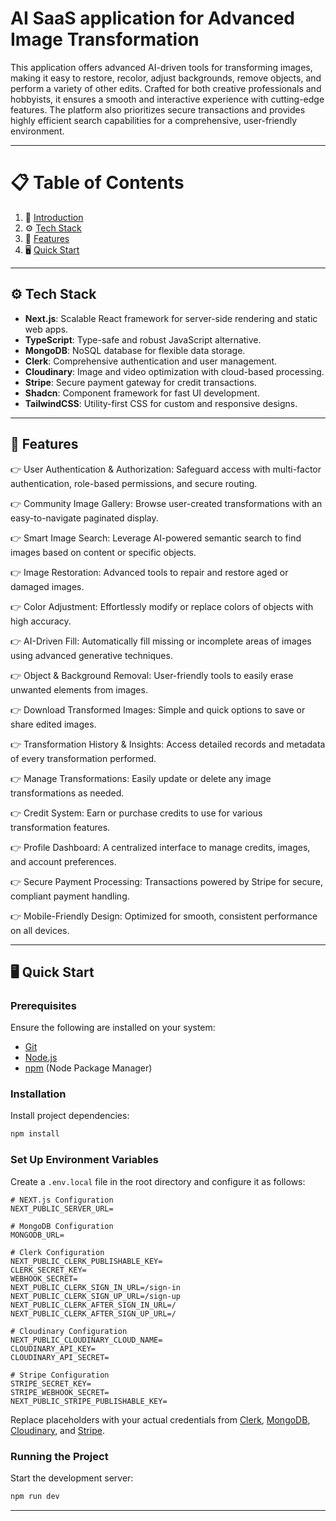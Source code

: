 # AI SaaS application for Advanced Image Transformation

This application offers advanced AI-driven tools for transforming images, making it easy to restore, recolor, adjust backgrounds, remove objects, and perform a variety of other edits. Crafted for both creative professionals and hobbyists, it ensures a smooth and interactive experience with cutting-edge features. The platform also prioritizes secure transactions and provides highly efficient search capabilities for a comprehensive, user-friendly environment.

---

# 📋 <a name="table">Table of Contents</a>

1. 🚀 [Introduction](#introduction)
2. ⚙️ [Tech Stack](#tech-stack)
3. 🎨 [Features](#features)
4. 🖥️ [Quick Start](#quick-start)

---

## <a name="tech-stack">⚙️ Tech Stack</a>

- **Next.js**: Scalable React framework for server-side rendering and static web apps.
- **TypeScript**: Type-safe and robust JavaScript alternative.
- **MongoDB**: NoSQL database for flexible data storage.
- **Clerk**: Comprehensive authentication and user management.
- **Cloudinary**: Image and video optimization with cloud-based processing.
- **Stripe**: Secure payment gateway for credit transactions.
- **Shadcn**: Component framework for fast UI development.
- **TailwindCSS**: Utility-first CSS for custom and responsive designs.

---

## <a name="features">🎨 Features</a>

👉 User Authentication & Authorization: Safeguard access with multi-factor authentication, role-based permissions, and secure routing.

👉 Community Image Gallery: Browse user-created transformations with an easy-to-navigate paginated display.

👉 Smart Image Search: Leverage AI-powered semantic search to find images based on content or specific objects.

👉 Image Restoration: Advanced tools to repair and restore aged or damaged images.

👉 Color Adjustment: Effortlessly modify or replace colors of objects with high accuracy.

👉 AI-Driven Fill: Automatically fill missing or incomplete areas of images using advanced generative techniques.

👉 Object & Background Removal: User-friendly tools to easily erase unwanted elements from images.

👉 Download Transformed Images: Simple and quick options to save or share edited images.

👉 Transformation History & Insights: Access detailed records and metadata of every transformation performed.

👉 Manage Transformations: Easily update or delete any image transformations as needed.

👉 Credit System: Earn or purchase credits to use for various transformation features.

👉 Profile Dashboard: A centralized interface to manage credits, images, and account preferences.

👉 Secure Payment Processing: Transactions powered by Stripe for secure, compliant payment handling.

👉 Mobile-Friendly Design: Optimized for smooth, consistent performance on all devices.

---

## <a name="quick-start">🖥️ Quick Start</a>

### **Prerequisites**

Ensure the following are installed on your system:

- [Git](https://git-scm.com/)
- [Node.js](https://nodejs.org/en)
- [npm](https://www.npmjs.com/) (Node Package Manager)

### **Installation**

Install project dependencies:

```bash
npm install
```

### **Set Up Environment Variables**

Create a `.env.local` file in the root directory and configure it as follows:

```env
# NEXT.js Configuration
NEXT_PUBLIC_SERVER_URL=

# MongoDB Configuration
MONGODB_URL=

# Clerk Configuration
NEXT_PUBLIC_CLERK_PUBLISHABLE_KEY=
CLERK_SECRET_KEY=
WEBHOOK_SECRET=
NEXT_PUBLIC_CLERK_SIGN_IN_URL=/sign-in
NEXT_PUBLIC_CLERK_SIGN_UP_URL=/sign-up
NEXT_PUBLIC_CLERK_AFTER_SIGN_IN_URL=/
NEXT_PUBLIC_CLERK_AFTER_SIGN_UP_URL=/

# Cloudinary Configuration
NEXT_PUBLIC_CLOUDINARY_CLOUD_NAME=
CLOUDINARY_API_KEY=
CLOUDINARY_API_SECRET=

# Stripe Configuration
STRIPE_SECRET_KEY=
STRIPE_WEBHOOK_SECRET=
NEXT_PUBLIC_STRIPE_PUBLISHABLE_KEY=
```

Replace placeholders with your actual credentials from [Clerk](https://clerk.com/), [MongoDB](https://www.mongodb.com/), [Cloudinary](https://cloudinary.com/), and [Stripe](https://stripe.com).

### **Running the Project**

Start the development server:

```bash
npm run dev
```
---
